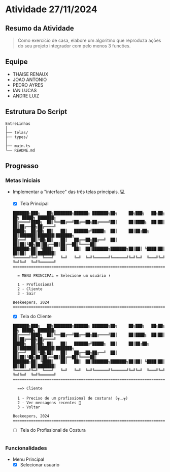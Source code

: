 <!-- markdownlint-disable MD013 -->

# Atividade 27/11/2024

## Resumo da Atividade

> Como exercício de casa, elabore um algoritmo que reproduza ações do seu projeto
> integrador com pelo menos 3 funcões.

## Equipe

- THAISE RENAUX
- JOAO ANTONIO
- PEDRO AYRES
- IAN LUCAS
- ANDRE LUIZ

## Estrutura Do Script

```plaintext
EntreLinhas
│
├── telas/
├── types/
│
├── main.ts
└── README.md
```

## Progresso

### Metas Iniciais

- Implementar a "interface" das três telas principais. 💻

  - [x] Tela Principal

  ```plaintext
  ███████╗███╗   ██╗████████╗██████╗ ███████╗██╗     ██╗███╗   ██╗██╗  ██╗ █████╗ ███████╗
  ██╔════╝████╗  ██║╚══██╔══╝██╔══██╗██╔════╝██║     ██║████╗  ██║██║  ██║██╔══██╗██╔════╝
  █████╗  ██╔██╗ ██║   ██║   ██████╔╝█████╗  ██║     ██║██╔██╗ ██║███████║███████║███████╗
  ██╔══╝  ██║╚██╗██║   ██║   ██╔══██╗██╔══╝  ██║     ██║██║╚██╗██║██╔══██║██╔══██║╚════██║
  ███████╗██║ ╚████║   ██║   ██║  ██║███████╗███████╗██║██║ ╚████║██║  ██║██║  ██║███████║
  ╚══════╝╚═╝  ╚═══╝   ╚═╝   ╚═╝  ╚═╝╚══════╝╚══════╝╚═╝╚═╝  ╚═══╝╚═╝  ╚═╝╚═╝  ╚═╝╚══════╝
  ========================================================================================

    = MENU PRINCIPAL = Selecione um usuário ⬇️

    1 - Profissional
    2 - Cliente
    3 - Sair
                                                                          Beekeepers, 2024
  ========================================================================================
  ```

  - [x] Tela do Cliente

  ```plaintext
  ███████╗███╗   ██╗████████╗██████╗ ███████╗██╗     ██╗███╗   ██╗██╗  ██╗ █████╗ ███████╗
  ██╔════╝████╗  ██║╚══██╔══╝██╔══██╗██╔════╝██║     ██║████╗  ██║██║  ██║██╔══██╗██╔════╝
  █████╗  ██╔██╗ ██║   ██║   ██████╔╝█████╗  ██║     ██║██╔██╗ ██║███████║███████║███████╗
  ██╔══╝  ██║╚██╗██║   ██║   ██╔══██╗██╔══╝  ██║     ██║██║╚██╗██║██╔══██║██╔══██║╚════██║
  ███████╗██║ ╚████║   ██║   ██║  ██║███████╗███████╗██║██║ ╚████║██║  ██║██║  ██║███████║
  ╚══════╝╚═╝  ╚═══╝   ╚═╝   ╚═╝  ╚═╝╚══════╝╚══════╝╚═╝╚═╝  ╚═══╝╚═╝  ╚═╝╚═╝  ╚═╝╚══════╝
  ========================================================================================

    ==> Cliente

    1 - Preciso de um profissional de costura! (╥﹏╥)
    2 - Ver mensagens recentes 
    3 - Voltar
                                                                          Beekeepers, 2024
  ========================================================================================
  ```

  - [ ] Tela do Profissional de Costura

  ```plaintext

  ```

### Funcionalidades

- Menu Principal
  - [x] Selecionar usuario
